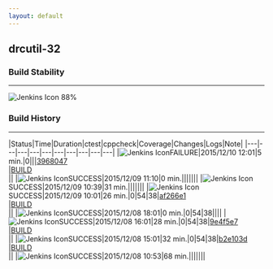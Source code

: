 ```yaml
---
layout: default
---
```

## drcutil-32
### Build Stability
___
![Jenkins Icon](http://jenkinshrg.github.io/images/48x48/health-80plus.png)
88%
  
### Build History
___
|Status|Time|Duration|<span class='badge'>ctest</span>|<span class='badge'>cppcheck</span>|Coverage|Changes|Logs|Note|
|---|---|---|---|---|---|---|---|---|---|
|![Jenkins Icon](http://jenkinshrg.github.io/images/24x24/red.png)FAILURE|2015/12/10 12:01|5 min.|0|||[3968047](https://github.com/jrl-umi3218/hmc2/commit/3968047bf8ace46c5c5c20439b36cedafc21fc0f)<br>|[BUILD](https://drive.google.com/file/d/0B54sHwaxmuM4Z0lRZTZlY2tUQnc/view?usp=drivesdk)<br>||
|![Jenkins Icon](http://jenkinshrg.github.io/images/24x24/blue.png)SUCCESS|2015/12/09 11:10|0 min.|||||||
|![Jenkins Icon](http://jenkinshrg.github.io/images/24x24/blue.png)SUCCESS|2015/12/09 10:39|31 min.|||||||
|![Jenkins Icon](http://jenkinshrg.github.io/images/24x24/blue.png)SUCCESS|2015/12/09 10:01|26 min.|0|54|38|[af266e1](https://github.com/fkanehiro/hrpsys-base/commit/af266e121d8294474cf11a8bef7a2bac9be46b0c)<br>|[BUILD](https://drive.google.com/file/d/0B54sHwaxmuM4SmVtV0lCQ1F1cGc/view?usp=drivesdk)<br>||
|![Jenkins Icon](http://jenkinshrg.github.io/images/24x24/blue.png)SUCCESS|2015/12/08 18:01|0 min.|0|54|38||||
|![Jenkins Icon](http://jenkinshrg.github.io/images/24x24/blue.png)SUCCESS|2015/12/08 16:01|28 min.|0|54|38|[9e4f5e7](https://github.com/jrl-umi3218/hmc2/commit/9e4f5e7996f55e6d74d6e7a647dcc9dc21e96626)<br>|[BUILD](https://drive.google.com/file/d/0B54sHwaxmuM4RmljVnU2TzI1dGs/view?usp=drivesdk)<br>||
|![Jenkins Icon](http://jenkinshrg.github.io/images/24x24/blue.png)SUCCESS|2015/12/08 15:01|32 min.|0|54|38|[b2e103d](https://github.com/jrl-umi3218/hmc2/commit/b2e103d46bf60fa6b4d2055ce07e559dfdcb0352)<br>|[BUILD](https://drive.google.com/file/d/0B54sHwaxmuM4Z3dEc0dUYzEtUHc/view?usp=drivesdk)<br>||
|![Jenkins Icon](http://jenkinshrg.github.io/images/24x24/blue.png)SUCCESS|2015/12/08 10:53|68 min.|||||||
